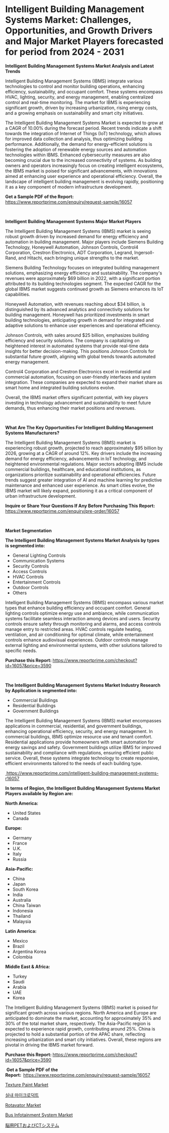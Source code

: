 <p><h1>Intelligent Building Management Systems Market: Challenges, Opportunities, and Growth Drivers and Major Market Players forecasted for period from 2024 - 2031</h1></p><p><strong>Intelligent Building Management Systems Market Analysis and Latest Trends</strong></p>
<p><p>Intelligent Building Management Systems (IBMS) integrate various technologies to control and monitor building operations, enhancing efficiency, sustainability, and occupant comfort. These systems encompass HVAC, lighting, security, and energy management, enabling centralized control and real-time monitoring. The market for IBMS is experiencing significant growth, driven by increasing urbanization, rising energy costs, and a growing emphasis on sustainability and smart city initiatives.</p><p>The Intelligent Building Management Systems Market is expected to grow at a CAGR of 10.00% during the forecast period. Recent trends indicate a shift towards the integration of Internet of Things (IoT) technology, which allows for improved data collection and analysis, thus optimizing building performance. Additionally, the demand for energy-efficient solutions is fostering the adoption of renewable energy sources and automation technologies within IBMS. Enhanced cybersecurity measures are also becoming crucial due to the increased connectivity of systems. As building owners and operators increasingly focus on creating intelligent ecosystems, the IBMS market is poised for significant advancements, with innovations aimed at enhancing user experience and operational efficiency. Overall, the landscape of intelligent building management is evolving rapidly, positioning it as a key component of modern infrastructure development.</p></p>
<p><strong>Get a Sample PDF of the Report:&nbsp;</strong> <a href="https://www.reportprime.com/enquiry/request-sample/16057">https://www.reportprime.com/enquiry/request-sample/16057</a></p>
<p>&nbsp;</p>
<p><strong>Intelligent Building Management Systems Major Market Players</strong></p>
<p><p>The Intelligent Building Management Systems (IBMS) market is seeing robust growth driven by increased demand for energy efficiency and automation in building management. Major players include Siemens Building Technology, Honeywell Automation, Johnson Controls, Control4 Corporation, Crestron Electronics, ADT Corporation, Legrand, Ingersoll-Rand, and Hitachi, each bringing unique strengths to the market.</p><p>Siemens Building Technology focuses on integrated building management solutions, emphasizing energy efficiency and sustainability. The company's revenues were approximately $69 billion in 2022, with a significant portion attributed to its building technologies segment. The expected CAGR for the global IBMS market suggests continued growth as Siemens enhances its IoT capabilities.</p><p>Honeywell Automation, with revenues reaching about $34 billion, is distinguished by its advanced analytics and connectivity solutions for building management. Honeywell has prioritized investments in smart building technologies, anticipating growth in demand for integrated and adaptive solutions to enhance user experiences and operational efficiency.</p><p>Johnson Controls, with sales around $25 billion, emphasizes building efficiency and security solutions. The company is capitalizing on heightened interest in automated systems that provide real-time data insights for better decision-making. This positions Johnson Controls for substantial future growth, aligning with global trends towards automated energy management.</p><p>Control4 Corporation and Crestron Electronics excel in residential and commercial automation, focusing on user-friendly interfaces and system integration. These companies are expected to expand their market share as smart home and integrated building solutions evolve.</p><p>Overall, the IBMS market offers significant potential, with key players investing in technology advancement and sustainability to meet future demands, thus enhancing their market positions and revenues.</p></p>
<p>&nbsp;</p>
<p><strong>What Are The Key Opportunities For Intelligent Building Management Systems Manufacturers?</strong></p>
<p><p>The Intelligent Building Management Systems (IBMS) market is experiencing robust growth, projected to reach approximately $95 billion by 2026, growing at a CAGR of around 12%. Key drivers include the increasing demand for energy efficiency, advancements in IoT technology, and heightened environmental regulations. Major sectors adopting IBMS include commercial buildings, healthcare, and educational institutions, as organizations prioritize sustainability and operational efficiencies. Future trends suggest greater integration of AI and machine learning for predictive maintenance and enhanced user experience. As smart cities evolve, the IBMS market will likely expand, positioning it as a critical component of urban infrastructure development.</p></p>
<p><strong>Inquire or Share Your Questions If Any Before Purchasing This Report:</strong> <a href="https://www.reportprime.com/enquiry/pre-order/16057">https://www.reportprime.com/enquiry/pre-order/16057</a></p>
<p>&nbsp;</p>
<p><strong>Market Segmentation</strong></p>
<p><strong>The Intelligent Building Management Systems Market Analysis by types is segmented into:</strong></p>
<p><ul><li>General Lighting Controls</li><li>Communication Systems</li><li>Security Controls</li><li>Access Controls</li><li>HVAC Controls</li><li>Entertainment Controls</li><li>Outdoor Controls</li><li>Others</li></ul></p>
<p><p>Intelligent Building Management Systems (IBMS) encompass various market types that enhance building efficiency and occupant comfort. General lighting controls optimize energy use and ambiance, while communication systems facilitate seamless interaction among devices and users. Security controls ensure safety through monitoring and alarms, and access controls manage entry to restricted areas. HVAC controls regulate heating, ventilation, and air conditioning for optimal climate, while entertainment controls enhance audiovisual experiences. Outdoor controls manage external lighting and environmental systems, with other solutions tailored to specific needs.</p></p>
<p><strong>Purchase this Report:&nbsp;</strong><a href="https://www.reportprime.com/checkout?id=16057&price=3590">https://www.reportprime.com/checkout?id=16057&price=3590</a></p>
<p>&nbsp;</p>
<p><strong>The Intelligent Building Management Systems Market Industry Research by Application is segmented into:</strong></p>
<p><ul><li>Commercial Buildings</li><li>Residential Buildings</li><li>Government Buildings</li></ul></p>
<p><p>The Intelligent Building Management Systems (IBMS) market encompasses applications in commercial, residential, and government buildings, enhancing operational efficiency, security, and energy management. In commercial buildings, IBMS optimize resource use and tenant comfort. Residential applications provide homeowners with smart automation for energy savings and safety. Government buildings utilize IBMS for improved sustainability and compliance with regulations, ensuring efficient public service. Overall, these systems integrate technology to create responsive, efficient environments tailored to the needs of each building type.</p></p>
<p><a href="https://www.reportprime.com/intelligent-building-management-systems-r16057">&nbsp;https://www.reportprime.com/intelligent-building-management-systems-r16057</a></p>
<p><strong>In terms of Region, the Intelligent Building Management Systems Market Players available by Region are:</strong></p>
<p>
    <p> <strong> North America: </strong>
        <ul>
            <li>United States</li>
            <li>Canada</li>
        </ul>
        </p> 
    <p> <strong> Europe: </strong>
        <ul>
            <li>Germany</li>
            <li>France</li>
            <li>U.K.</li>
            <li>Italy</li>
            <li>Russia</li>
        </ul>
        </p> 
    <p> <strong> Asia-Pacific: </strong>
        <ul>
            <li>China</li>
            <li>Japan</li>
            <li>South Korea</li>
            <li>India</li>
            <li>Australia</li>
            <li>China Taiwan</li>
            <li>Indonesia</li>
            <li>Thailand</li>
            <li>Malaysia</li>
        </ul>
        </p> 
    <p> <strong> Latin America: </strong>
        <ul>
            <li>Mexico</li>
            <li>Brazil</li>
            <li>Argentina Korea</li>
            <li>Colombia</li>
        </ul>
        </p> 
    <p> <strong> Middle East & Africa: </strong>
        <ul>
            <li>Turkey</li>
            <li>Saudi</li>
            <li>Arabia</li>
            <li>UAE</li>
            <li>Korea</li>
        </ul>
    </p>
    </p>
<p><p>The Intelligent Building Management Systems (IBMS) market is poised for significant growth across various regions. North America and Europe are anticipated to dominate the market, accounting for approximately 35% and 30% of the total market share, respectively. The Asia-Pacific region is expected to experience rapid growth, contributing around 25%. China is projected to hold a substantial portion of the APAC share, reflecting increasing urbanization and smart city initiatives. Overall, these regions are pivotal in driving the IBMS market forward.</p></p>
<p><strong>Purchase this Report: </strong><a href="https://www.reportprime.com/checkout?id=16057&price=3590">https://www.reportprime.com/checkout?id=16057&price=3590</a></p>
<p>&nbsp;<strong>Get a Sample PDF of the Report:&nbsp;&nbsp;</strong><a href="https://www.reportprime.com/enquiry/request-sample/16057">https://www.reportprime.com/enquiry/request-sample/16057</a></p>
<p><strong></strong></p>
<p><p><a href="https://medium.com/@adrainratke1972/the-global-texture-paint-market-identifies-drivers-restraints-opportunities-and-trends-3cb2bc7e2ea2">Texture Paint Market</a></p><p><a href="https://medium.com/@vlcostes/%EC%84%B8%EA%B3%84-indoor-microducts-market-%EC%9D%80-2024%EC%97%90%EC%84%9C-2031%EB%A1%9C-%EC%97%B0%ED%8F%89%EA%B7%A0-%EC%A6%9D%EA%B0%80%EC%9C%A8%EC%9D%84-%EB%B3%B4%EC%9D%BC-%EA%B2%83%EC%9C%BC%EB%A1%9C-%EC%98%88%EC%83%81%EB%90%A9%EB%8B%88%EB%8B%A4-753db73dd2f3">실내 마이크로덕트</a></p><p><a href="https://www.linkedin.com/pulse/how-regional-global-trends-shaping-rotavator-market-year-iw8qf?trackingId=hbGa53VmRAq8oPEQ55ebDQ%3D%3D">Rotavator Market</a></p><p><a href="https://www.linkedin.com/pulse/global-bus-infotainment-system-market-size-expected-reach-cagr-e8sgf?trackingId=ln1310nlTga3FznGDF%2BqsA%3D%3D">Bus Infotainment System Market</a></p><p><a href="https://medium.com/@charm854/%E3%83%96%E3%83%AC%E3%82%A4%E3%83%B3%E7%94%A3%E6%A5%AD%E3%81%AB%E9%96%A2%E3%81%99%E3%82%8B%E3%82%B0%E3%83%AD%E3%83%BC%E3%83%90%E3%83%ABpet%E3%81%8A%E3%82%88%E3%81%B3ct%E3%82%B7%E3%82%B9%E3%83%86%E3%83%A0%E3%81%AE%E8%AA%BF%E6%9F%BB%E5%A0%B1%E5%91%8A%E6%9B%B8-%E7%AB%B6%E4%BA%89%E7%8A%B6%E6%B3%81-%E5%B8%82%E5%A0%B4%E8%A6%8F%E6%A8%A1-%E5%9C%B0%E5%9F%9F%E3%81%AE%E7%8A%B6%E6%B3%81%E3%81%A8%E4%BA%88%E6%B8%AC-2024%E5%B9%B4-2031%E5%B9%B4-cc10b4379b1c">脳用PETおよびCTシステム</a></p></p>